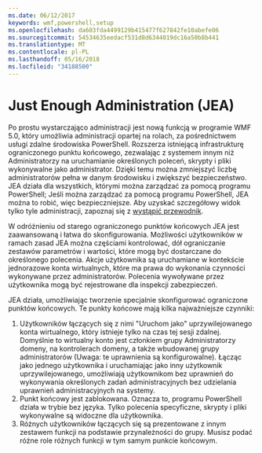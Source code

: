 ```yaml
---
ms.date: 06/12/2017
keywords: wmf,powershell,setup
ms.openlocfilehash: da603fda4499129b415477f627842fe10abefe06
ms.sourcegitcommit: 54534635eedacf531d8d6344019dc16a50b8b441
ms.translationtype: MT
ms.contentlocale: pl-PL
ms.lasthandoff: 05/16/2018
ms.locfileid: "34188500"
---
```

# <a name="just-enough-administration-jea"></a>Just Enough Administration (JEA)
Po prostu wystarczająco administracji jest nową funkcją w programie WMF 5.0, który umożliwia administracji opartej na rolach, za pośrednictwem usługi zdalne środowiska PowerShell.  Rozszerza istniejącą infrastrukturę ograniczonego punktu końcowego, zezwalając z systemem innym niż Administratorzy na uruchamianie określonych poleceń, skrypty i pliki wykonywalne jako administrator.  Dzięki temu można zmniejszyć liczbę administratorów pełna w danym środowisku i zwiększyć bezpieczeństwo.  JEA działa dla wszystkich, którymi można zarządzać za pomocą programu PowerShell; Jeśli można zarządzać za pomocą programu PowerShell, JEA można to robić, więc bezpieczniejsze.  Aby uzyskać szczegółowy widok tylko tyle administracji, zapoznaj się z [wystąpić przewodnik](http://aka.ms/JEA).

W odróżnieniu od starego ograniczonego punktów końcowych JEA jest zaawansowaną i łatwa do skonfigurowania.  Możliwości użytkowników w ramach zasad JEA można częściami kontrolować, dół ograniczanie zestawów parametrów i wartości, które mogą być dostarczane do określonego polecenia. Akcje użytkownika są uruchamiane w kontekście jednorazowe konta wirtualnych, które ma prawa do wykonania czynności wykonywane przez administratorów.  Polecenia wywoływane przez użytkownika mogą być rejestrowane dla inspekcji zabezpieczeń.

JEA działa, umożliwiając tworzenie specjalnie skonfigurować ograniczone punktów końcowych.  Te punkty końcowe mają kilka najważniejsze czynniki:

1. Użytkowników łączących się z nimi "Uruchom jako" uprzywilejowanego konta wirtualnego, który istnieje tylko na czas tej sesji zdalnej.  Domyślnie to wirtualny konto jest członkiem grupy Administratorzy domeny, na kontrolerach domeny, a także wbudowanej grupy administratorów (Uwaga: te uprawnienia są konfigurowalne). Łącząc jako jednego użytkownika i uruchamiając jako inny użytkownik uprzywilejowanego, umożliwiają użytkownikom bez uprawnień do wykonywania określonych zadań administracyjnych bez udzielania uprawnień administracyjnych na systemy.
2. Punkt końcowy jest zablokowana.  Oznacza to, programu PowerShell działa w trybie bez języka.  Tylko polecenia specyficzne, skrypty i pliki wykonywalne są widoczne dla użytkownika.
3. Różnych użytkowników łączących się są prezentowane z innym zestawem funkcji na podstawie przynależności do grupy.  Musisz podać różne role różnych funkcji w tym samym punkcie końcowym.
